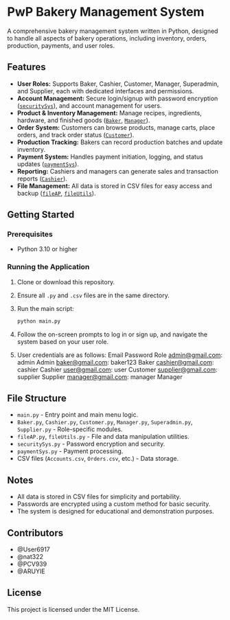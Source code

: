 # PwP Bakery Management System

A comprehensive bakery management system written in Python, designed to handle all aspects of bakery operations, including inventory, orders, production, payments, and user roles.

## Features

- **User Roles:** Supports Baker, Cashier, Customer, Manager, Superadmin, and Supplier, each with dedicated interfaces and permissions.
- **Account Management:** Secure login/signup with password encryption ([`securitySys`](securitySys.py)), and account management for users.
- **Product & Inventory Management:** Manage recipes, ingredients, hardware, and finished goods ([`Baker`](Baker.py), [`Manager`](Manager.py)).
- **Order System:** Customers can browse products, manage carts, place orders, and track order status ([`Customer`](Customer.py)).
- **Production Tracking:** Bakers can record production batches and update inventory.
- **Payment System:** Handles payment initiation, logging, and status updates ([`paymentSys`](paymentSys.py)).
- **Reporting:** Cashiers and managers can generate sales and transaction reports ([`Cashier`](Cashier.py)).
- **File Management:** All data is stored in CSV files for easy access and backup ([`fileAP`](fileAP.py), [`fileUtils`](fileUtils.py)).

## Getting Started

### Prerequisites

- Python 3.10 or higher

### Running the Application

1. Clone or download this repository.
2. Ensure all `.py` and `.csv` files are in the same directory.
3. Run the main script:

   ```sh
   python main.py
   ```

4. Follow the on-screen prompts to log in or sign up, and navigate the system based on your user role.
5. User credentials are as follows:
        Email               Password   Role
        admin@gmail.com:    admin      Admin
        baker@gmail.com:    baker123   Baker
        cashier@gmail.com:  cashier    Cashier
        user@gmail.com:     user       Customer
        supplier@gmail.com: supplier   Supplier
        manager@gmail.com:  manager    Manager


## File Structure

- `main.py` - Entry point and main menu logic.
- `Baker.py`, `Cashier.py`, `Customer.py`, `Manager.py`, `Superadmin.py`, `Supplier.py` - Role-specific modules.
- `fileAP.py`, `fileUtils.py` - File and data manipulation utilities.
- `securitySys.py` - Password encryption and security.
- `paymentSys.py` - Payment processing.
- CSV files (`Accounts.csv`, `Orders.csv`, etc.) - Data storage.

## Notes

- All data is stored in CSV files for simplicity and portability.
- Passwords are encrypted using a custom method for basic security.
- The system is designed for educational and demonstration purposes.

## Contributors

- @User6917
- @nat322
- @PCV939
- @ARUYIE

## License

This project is licensed under the MIT License.
